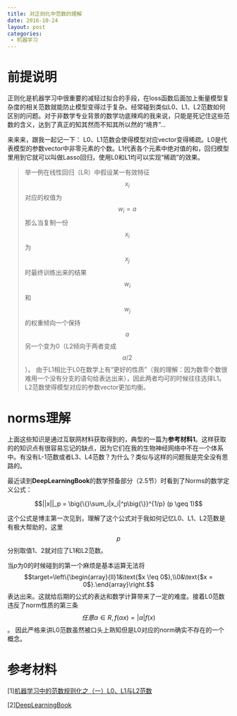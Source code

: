 ```yaml
---
title: 对正则化中范数的理解
date: 2016-10-24
layout: post
categories:
 - 机器学习
---
```

# 前提说明
正则化是机器学习中很重要的减轻过拟合的手段，在loss函数后面加上衡量模型复杂度的相关范数就能防止模型变得过于复杂。经常碰到类似L0、L1、L2范数如何区别的问题。对于非数学专业背景的数学功底辣鸡的我来说，只能是死记住这些范数的含义，达到了真正的知其然而不知其所以然的“境界”...

来来来，跟我一起记一下：
L0、L1范数会使得模型对应vector变得稀疏。L0是代表模型的参数vector中非零元素的个数。L1代表各个元素中绝对值的和，回归模型里用到它就可以叫做Lasso回归，使用L0和L1均可以实现“稀疏”的效果。

> 举一例在线性回归（LR）中假设某一有效特征$$x_i$$对应的权值为$$w_i=a$$那么当复制一份$$x_i$$为$$x_j$$时最终训练出来的结果$$w_i$$和$$w_j$$的权重倾向一个保持$$a$$另一个变为0（L2倾向于两者变成$$a/2$$）。
由于L1相比于L0在数学上有“更好的性质”（我的理解：因为数零个数很难用一个没有分支的语句给表达出来），因此两者均可的时候往往选择L1。L2范数使得模型对应的参数vector更加均衡。

# norms理解
上面这些知识是通过互联网材料获取得到的，典型的一篇为**参考材料1**。这样获取的的知识点有很容易忘记的缺点，因为它们在我的生物神经网络中不在一个体系中。有没有L-1范数或者L3、L4范数？为什么？类似与这样的问题我是完全没有思路的。

最近读到**DeepLearningBook**的数学预备部分（2.5节）时看到了Norms的数学定义公式：

$$||x||_p = \big{\{}\sum_i|x_i|^p\big{\}}^{1/p} (p \geq 1)$$

这个公式是博主第一次见到，理解了这个公式对于我如何记忆L0、L1、L2范数是有极大帮助的，这里$$p$$分别取值1、2就对应了L1和L2范数。

当$p$为0的时候碰到的第一个麻烦是基本运算无法将$$target=\left\{\begin{array}{ll}1&\text{$x \!eq 0$},\\0&\text{$x = 0$}.\end{array}\right.$$表达出来。这就给后期的公式的表达和数学计算带来了一定的难度。接着L0范数违反了norm性质的第三条$$任意\alpha \in R, f(\alpha x) = |\alpha|f(x)$$。
因此严格来讲L0范数虽然被口头上熟知但是L0对应的norm确实不存在的一个概念。

# 参考材料
[1][机器学习中的范数规则化之（一）L0、L1与L2范数](http://blog.csdn.net/zouxy09/article/details/24971995/)

[2][DeepLearningBook](https://github.com/HFTrader/DeepLearningBook/blob/master/DeepLearningBook.pdf)
 

